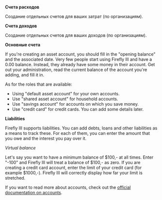 **Счета расходов**

Создание отдельных счетов для ваших затрат (по организациям).

**Счета доходов**

Создание отдельных счетов для ваших доходов (по организациям).

**Основные счета**

If you're creating an asset account, you should fill in the "opening balance" and the associated date. Very few people start using Firefly III and have a 0.00 balance. Instead, they already have some money in their account. Get out your administration, read the current balance of the account you're adding, and fill it in.

As for the roles that are available:

- Using "default asset account" for your own accounts.
- Use "shared asset account" for household accounts.
- Use "savings account" for accounts on which you save money.
- Use "credit card" for credit cards. You can add some details later.

**Liabilities**

Firefly III supports liabilities. You can add debts, loans and other liabilities as a means to track these. For each of them, you can enter the amount that you owe and the interest you pay over it.

*Virtual balance*

Let's say you want to have a minimum balance of $100,- at all times. Enter "-100" and Firefly III will treat a balance of $100,- as zero. If you are creating a credit card account, enter the limit of your credit card (for example $1000,-). Firefly III will correctly display how far your limit is stretched.

If you want to read more about accounts, check out the [official documentation on accounts](https://firefly-iii.readthedocs.io/en/latest/concepts/accounts.html).
